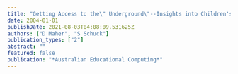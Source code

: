 ```yaml
---
title: "Getting Access to the\" Underground\"--Insights into Children's Identities Online"
date: 2004-01-01
publishDate: 2021-08-03T04:08:09.531625Z
authors: ["D Maher", "S Schuck"]
publication_types: ["2"]
abstract: ""
featured: false
publication: "*Australian Educational Computing*"
---
```


